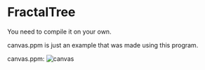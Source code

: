# FractalTree


You need to compile it on your own.

canvas.ppm is just an example that was made using this program.

canvas.ppm:
![canvas](https://user-images.githubusercontent.com/48839784/206547759-d10f7786-bca0-41d9-b43e-ba319cc7cfb5.png)
